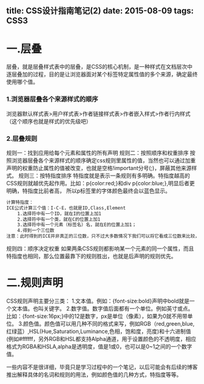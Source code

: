 title: CSS设计指南笔记(2)
date: 2015-08-09
tags: CSS3
---
# 一.层叠
层叠，就是层叠样式表中的层叠，是CSS的核心机制，是一种样式在文档层次中逐层叠加的过程，目的是让浏览器面对某个标签特定属性值的多个来源，确定最终使用哪个值。
### 1.浏览器层叠各个来源样式的顺序
浏览器默认样式表>用户样式表>作者链接样式表>作者嵌入样式>作者行内样式（这个顺序也就是样式的优先级吧）
<!--more-->
### 2.层叠规则
规则一：找到应用给每个元素和属性的所有声明
规则二：按照顺序和权重排序
按照浏览器层叠各个来源样式的顺序确定css规则里属性的值，当然也可以通过加重声明的权重防止属性的值被改变，也就是空格!important分号(;)，屏蔽其他来源样式。
规则三：按特指度排序
特指度就是表示一条规则有多明确。特指度越高的CSS规则就越优先起作用。比如：p{color:red;}和div p{color:blue;},明显后者更明确，特指度比前者高，
所以p标签里的字体颜色最终会以蓝色显示。
``` bash
计算特指度：
ICE公式计算三个值：I-C-E，也就是ID,Class,Element
	1.选择符中有一个ID，就在I的位置上加1
	2.选择符中有一个类，就在C的位置上加1
	3.选择符中有一个元素（标签名）名，就在E的位置上加1；
	4.得到一个三位数
注意：此时得到的ICE并非真正的三位数，只不过大多数情况下我们可以将它看成三位数来比较，最大的胜出，但是，千万要记得，像0-1-12与0-2-0相比，还是后者特指度更高。
```
规则四：顺序决定权重
如果两条CSS规则都影响某一个元素的同一个属性，而且特指度也相同，那么位置最靠下的规则胜出，也就是后声明的规则优先。

	
# 二.规则声明
CSS规则声明主要分三类：
	1.文本值。例如：{font-size:bold}声明中bold就是一个文本值。也叫关键字。
	2.数字值。数字值后面都有一个单位。例如英寸或点。比如：{font-size:16px;}中的12是数字，px是单位（像素），如果为0就不用带单位。
	3.颜色值。颜色值可以用几种不同的格式来写，例如RGB（red,green,blue,红绿蓝）,HSL(Hue,Saturation,Luminance,色相，饱和度，亮度)和十六进制值(例如#ffffff，另外RGB和HSL都支持Alpha通道，用于设置颜色的不透明度，相应格式为RGBA和HSLA,alpha是透明度，值是1或0，也可以是0~1之间的一个数字值。

一些内容不是很详细，毕竟只是学习过程中的一个笔记，以后可能会有后续的博客推出解释具体的名词和规则的用法，例如颜色值的几种方式，特指度等等。